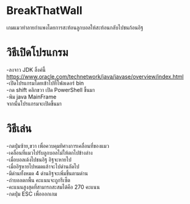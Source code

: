 # BreakThatWall
เกมแมวทำลายกำแพงโดยการสะท้อนลูกบอลให้สะท้อนกลับไปชนก้อนอิฐ  
# วิธีเปิดโปรแกรม  
-ลงจาว JDK ลิ้งค์นี้ https://www.oracle.com/technetwork/java/javase/overview/index.html    
-เปิดโปรแกรมโดยเข้าไปที่โฟลเดอร์ bin  
-กด shift คลิกขวา เปิด PowerShell ขึ้นมา  
-พิม java MainFrame  
จากนั้นโปรแกรมจะเปิดขึ้นมา  
# วิธีเล่น
-กดปุ่มซ้าย,ขวา เพื่อควบคุมทิศางการเคลื่อนที่ของแมว  
-เคลื่อนที่แมวไปรับลูกบอลไม่ให้ตกไปข้างล่าง  
-เมื่อบอลเด้งไปชนอิฐ อิฐจะหายไป  
-เมื่ออิฐหายไปหมดแล้าจะไปด่านถัดไป   
-มีด่านทั้งหมด 4 ด่านอิฐจะเพิ่มขึ้นตามด่าน  
-ถ่าบอลตกพื้น คะแนนจะถูกรีเซ็ต  
-คะแนนสูงสุดที่สามารถสะสมได้คือ 270 คะแนน  
-กดปุ่ม ESC เพื่อออกเกม  
